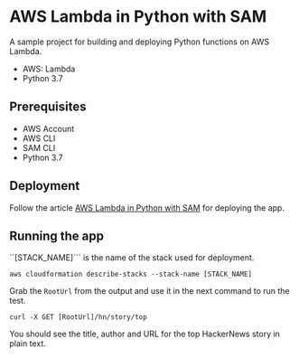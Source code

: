 # AWS Lambda in Python with SAM

A sample project for building and deploying Python functions on AWS Lambda.

* AWS: Lambda
* Python 3.7

## Prerequisites
* AWS Account
* AWS CLI
* SAM CLI
* Python 3.7

## Deployment

Follow the article [AWS Lambda in Python with SAM](https://fnattic.com/aws-lambda-in-python-with-sam/) for deploying the app.

## Running the app

``[STACK_NAME]``` is the name of the stack used for deployment.

```shell
aws cloudformation describe-stacks --stack-name [STACK_NAME]
```

Grab the ```RootUrl``` from the output and use it in the next command to run the test.

```shell
curl -X GET [RootUrl]/hn/story/top
```

You should see the title, author and URL for the top HackerNews story in plain text.
